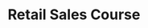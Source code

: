 ---
id: 1
title: Retail Sales Course
snippet: Retail is one of the most competitive platforms for salespeople.
image: retail.svg
description: ~
overview: Retail is one of the most competitive platforms for salespeople. Competition is fierce, and customers often only need to walk across the road to find a similar product at a comparable price.  Our training courses are designed to give retail salespeople the skills to build trust, recognize customers’ desires using various questioning techniques, and effectively close the sales while delighting the customer with outstanding service. As with all our courses, we custom-designed each one for our clients. However, we have listed some common topics included in most courses below.
overviewList:
 - Courses can be run over a 1 – 5-day period depending on your requirements.
 - Courses can be designed to accommodate new retail salespeople teaching the basics of retail sales.
 - We can also design advanced-level courses for experienced retail salespeople with advanced-level skills.
 - Popular topics include.
 - Attitude determines altitude.
 - Conversation starters.
 - Using questioning techniques to uncover a customer’s needs.
 - Suggestive selling.
 - Upselling & cross-selling.
 - Closing and finalizing the sale.
 - Going the extra mile.
receive:
 - 1-to-3-day custom-designed sale workshop will unlock your team’s potential, making selling a natural process.
 - A complete set of student training workbooks.
 - Custom designed role-play simulations specific to your business.
 - Group exercises designed to stimulate participants to help better retain newly learned concepts.
 - Assessment tasks designed to assess retention of newly learned concepts.
 - Follow-up assessment 30 days after training course to ensure the desired outcomes have been achieved.
outcomes:
 - Understand the importance of developing & maintaining a positive mindset.
 - Learn new tools to reset their mindset easily.
 - How to effectively start a conversation with customers.
 - Questioning techniques that uncover customer needs.
 - Learn to upsell and cross-sell.
 - Develop advanced telephone skills that increase confidence and sales.
 - How to effectively finalize the sale, leaving customers delighted.
 - Become proficient at exercising influence during the sales process.
 - And, of course, sell more!
---